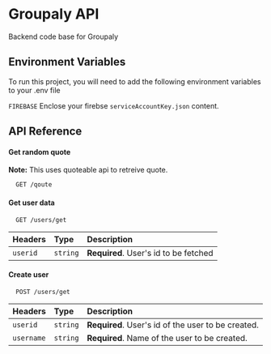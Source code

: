 
# Groupaly API

Backend code base for Groupaly


## Environment Variables

To run this project, you will need to add the following environment variables to your .env file

`FIREBASE` Enclose your firebse `serviceAccountKey.json` content.



## API Reference

#### Get random quote
**Note:** This uses quoteable api to retreive quote. 

```http
  GET /qoute
```
#### Get user data

```http
  GET /users/get
```

| Headers | Type     | Description                       |
| :-------- | :------- | :-------------------------------- |
| `userid`      | `string` | **Required**. User's id to be fetched |

#### Create user

```http
  POST /users/get
```

| Headers | Type     | Description                       |
| :-------- | :------- | :-------------------------------- |
| `userid`      | `string` | **Required**. User's id of the user to be created. |
| `username`| `string` | **Required**. Name of the user to be created. |


